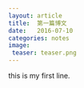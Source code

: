 ```yaml
---
layout: article
title:  第一篇博文
date:   2016-07-10
categories: notes
image:
 teaser: teaser.png
---
```

this is my first line.
